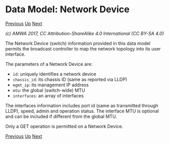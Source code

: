 # Data Model: Network Device
[Previous](3.2._Data_Model_-_Network_Flow.md) [Up](..) [Next](3.4._Data_Model_-_Network_Link.md)

_(c) AMWA 2017, CC Attribution-ShareAlike 4.0 International (CC BY-SA 4.0)_

The Network Device (switch) information provided in this data model permits the broadcast controller to map the network topology into its user interface.

The parameters of a Network Device are:

* `id`: uniquely identifies a network device
* `chassis_id`: its chassis ID (same as reported via LLDP)
* `mgmt_ip`: its management IP address
* `mtu`: the global (switch-wide) MTU
* `interfaces`: an array of interfaces

The interfaces information includes port id (same as transmitted through LLDP), speed, admin and operation status. The interface MTU is optional and can be included if different from the global MTU.

Only a GET operation is permitted on a Network Device.

[Previous](3.2._Data_Model_-_Network_Flow.md) [Up](..) [Next](3.4._Data_Model_-_Network_Link.md)
